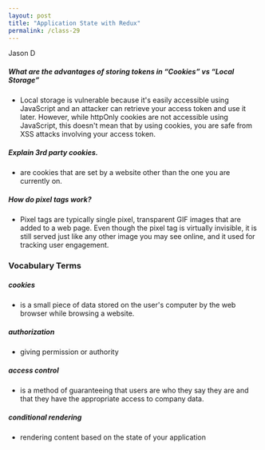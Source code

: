 ```yaml
---
layout: post
title: "Application State with Redux"
permalink: /class-29
---
```

Jason D


##### What are the advantages of storing tokens in “Cookies” vs “Local Storage”
* Local storage is vulnerable because it's easily accessible using JavaScript and an attacker can retrieve your access token and use it later. However, while httpOnly cookies are not accessible using JavaScript, this doesn't mean that by using cookies, you are safe from XSS attacks involving your access token.

##### Explain 3rd party cookies.
*  are cookies that are set by a website other than the one you are currently on.

##### How do pixel tags work?
* Pixel tags are typically single pixel, transparent GIF images that are added to a web page. Even though the pixel tag is virtually invisible, it is still served just like any other image you may see online, and it used for tracking user engagement.

### Vocabulary Terms

##### cookies
* is a small piece of data stored on the user's computer by the web browser while browsing a website.

##### authorization
* giving permission or authority

##### access control
* is a method of guaranteeing that users are who they say they are and that they have the appropriate access to company data.

##### conditional rendering
* rendering content based on the state of your application